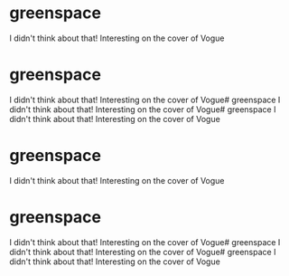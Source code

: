 # greenspace
I didn't think about that! Interesting on the cover of Vogue
# greenspace 
I didn't think about that! Interesting on the cover of Vogue# greenspace
I didn't think about that! Interesting on the cover of Vogue# greenspace 
I didn't think about that! Interesting on the cover of Vogue
# greenspace
I didn't think about that! Interesting on the cover of Vogue
# greenspace
I didn't think about that! Interesting on the cover of Vogue# greenspace 
I didn't think about that! Interesting on the cover of Vogue# greenspace
I didn't think about that! Interesting on the cover of Vogue
 
